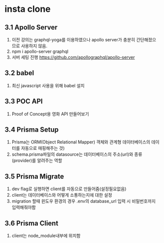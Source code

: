 # insta clone

## 3.1 Apollo Server

1. 이전 강의는 graphql-yoga를 이용하였으나 apollo server가 충분히 간단해졌으므로 사용하지 않음.
2. npm i apollo-server graphql
3. 서버 세팅 진행 https://github.com/apollographql/apollo-server

## 3.2 babel

1. 최신 javascript 사용을 위해 babel 설치

## 3.3 POC API

1. Proof of Concept용 영화 API 만들어보기

## 3.4 Prisma Setup

1. Prisma는 ORM(Object Relational Mapper) 객체와 관계형 데이터베이스의 데이터를 자동으로 매핑해주는 것)
2. schema.prisma파일의 datasource는 데이터베이스의 주소(url)와 종류(provider)를 알려주는 역할

## 3.5 Prisma Migrate

1. dev flag로 실행하면 client를 자동으로 만들어줌(설정필요없음)
2. client는 데이터베이스와 어떻게 소통하는지에 대한 설정
3. migration 할때 윈도우 환경의 경우 .env의 database_url 입력 시 비밀번호까지 입력해줘야함

## 3.6 Prisma Client

1. client는 node_module내부에 위치함
